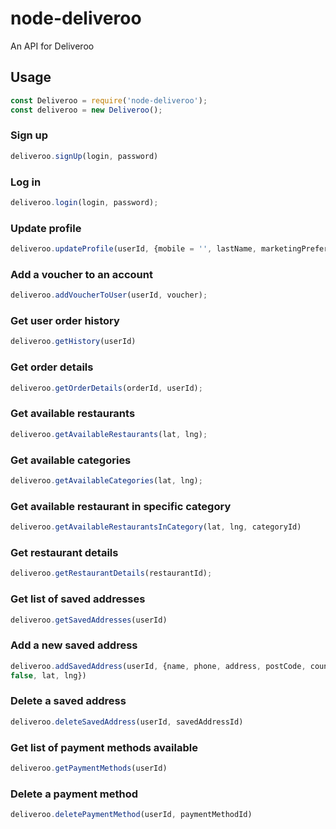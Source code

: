 # node-deliveroo

An API for Deliveroo

## Usage

```javascript
const Deliveroo = require('node-deliveroo');
const deliveroo = new Deliveroo();
```

### Sign up

```javascript
deliveroo.signUp(login, password)
```

### Log in

```javascript
deliveroo.login(login, password);
```

### Update profile

```javascript
deliveroo.updateProfile(userId, {mobile = '', lastName, marketingPreferences = {}, firstName});
```

### Add a voucher to an account

```javascript
deliveroo.addVoucherToUser(userId, voucher);
```

### Get user order history

```javascript
deliveroo.getHistory(userId)
```

### Get order details

```javascript
deliveroo.getOrderDetails(orderId, userId);
```

### Get available restaurants

```javascript
deliveroo.getAvailableRestaurants(lat, lng);
```

### Get available categories

```javascript
deliveroo.getAvailableCategories(lat, lng);
```

### Get available restaurant in specific category

```javascript
deliveroo.getAvailableRestaurantsInCategory(lat, lng, categoryId)
```

### Get restaurant details
```javascript
deliveroo.getRestaurantDetails(restaurantId);
```

### Get list of saved addresses
```javascript
deliveroo.getSavedAddresses(userId)
```

### Add a new saved address
```javascript
deliveroo.addSavedAddress(userId, {name, phone, address, postCode, country, userConfirmedCoordinates = 
false, lat, lng})
```

### Delete a saved address
```javascript
deliveroo.deleteSavedAddress(userId, savedAddressId)
```

### Get list of payment methods available
```javascript
deliveroo.getPaymentMethods(userId)
```

### Delete a payment method
```javascript
deliveroo.deletePaymentMethod(userId, paymentMethodId)
```

